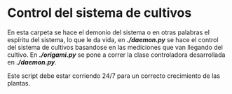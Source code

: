 # Control del sistema de cultivos

En esta carpeta se hace el demonio del sistema o en otras palabras el espíritu del sistema, lo que le da vida, en ***./daemon.py*** 
se hace el control del sistema de cultivos basandose en las mediciones que van llegando del cultivo. En ***./origami.py*** se
pone a correr la clase controladora desarrollada en ***./daemon.py***. 

Este script debe estar corriendo 24/7 para un correcto crecimiento de las plantas.

